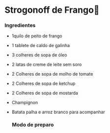 # Strogonoff de Frango:chicken:

### Ingredientes

- 1quilo de peito de frango

- 1 tablete de caldo de galinha

- 3 colheres de sopa de óleo 

- 2 latas de creme de leite sem soro

- 2 Colheres de sopa de molho de tomate

- 2 Colheres de sopa de ketchup

- 2 Colheres de sopa de mostarda

- Champignon

- Batata palha e arroz branco para acompanhar

  ### Modo de preparo

  

